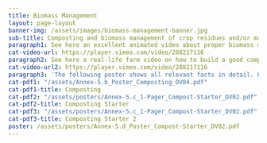 ```yaml
---
title: Biomass Management
layout: page-layout
banner-img: /assets/images/biomass-management-banner.jpg
sub-title: Composting and biomass management of crop residues and/or manure are fundamental for nutrient and water-holding capacity and a healthy soil life.
paragraph1: See here an excellent animated video about proper biomass management and composting and learn about the benefits and on how to do it. cat videourl
cat-video-url: https://player.vimeo.com/video/288217116
paragraph2: See here a real-life farm video on how to build a good compost pile and how to use the biomass available on a farm.
cat-video-url2: https://player.vimeo.com/video/288217116
paragraph3: 'The following poster shows all relevant facts in detail. Have a look at it:'
cat-pdf1: "/assets/Annex-5.b_Poster_Composting_DV04.pdf"
cat-pdf1-title: Composting
cat-pdf2: "/assets/posters/Annex-5.c_1-Pager_Compost-Starter_DV02.pdf"
cat-pdf2-title: Composting Starter
cat-pdf3: "/assets/posters/Annex-5.c_1-Pager_Compost-Starter_DV02.pdf"
cat-pdf3-title: Composting Starter 2
poster: /assets/posters/Annex-5.d_Poster_Compost-Starter_DV02.pdf
---
```


